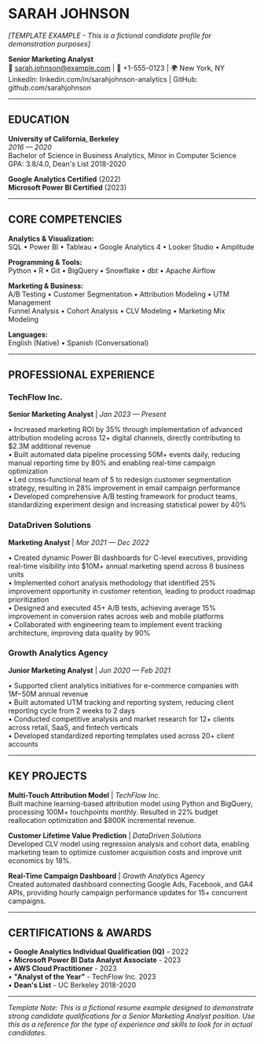 # SARAH JOHNSON
*[TEMPLATE EXAMPLE - This is a fictional candidate profile for demonstration purposes]*

**Senior Marketing Analyst**  
📧 sarah.johnson@example.com | 📱 +1-555-0123 | 🌍 New York, NY  
LinkedIn: linkedin.com/in/sarahjohnson-analytics | GitHub: github.com/sarahjohnson

---

## EDUCATION

**University of California, Berkeley**  
*2016 — 2020*  
Bachelor of Science in Business Analytics, Minor in Computer Science  
GPA: 3.8/4.0, Dean's List 2018-2020

**Google Analytics Certified** (2022)  
**Microsoft Power BI Certified** (2023)

---

## CORE COMPETENCIES

**Analytics & Visualization:**  
SQL • Power BI • Tableau • Google Analytics 4 • Looker Studio • Amplitude  

**Programming & Tools:**  
Python • R • Git • BigQuery • Snowflake • dbt • Apache Airflow  

**Marketing & Business:**  
A/B Testing • Customer Segmentation • Attribution Modeling • UTM Management  
Funnel Analysis • Cohort Analysis • CLV Modeling • Marketing Mix Modeling  

**Languages:**  
English (Native) • Spanish (Conversational)

---

## PROFESSIONAL EXPERIENCE

### **TechFlow Inc.**
**Senior Marketing Analyst** | *Jan 2023 — Present*

• Increased marketing ROI by 35% through implementation of advanced attribution modeling across 12+ digital channels, directly contributing to $2.3M additional revenue  
• Built automated data pipeline processing 50M+ events daily, reducing manual reporting time by 80% and enabling real-time campaign optimization  
• Led cross-functional team of 5 to redesign customer segmentation strategy, resulting in 28% improvement in email campaign performance  
• Developed comprehensive A/B testing framework for product teams, standardizing experiment design and increasing statistical power by 40%

### **DataDriven Solutions**
**Marketing Analyst** | *Mar 2021 — Dec 2022*

• Created dynamic Power BI dashboards for C-level executives, providing real-time visibility into $10M+ annual marketing spend across 8 business units  
• Implemented cohort analysis methodology that identified 25% improvement opportunity in customer retention, leading to product roadmap prioritization  
• Designed and executed 45+ A/B tests, achieving average 15% improvement in conversion rates across web and mobile platforms  
• Collaborated with engineering team to implement event tracking architecture, improving data quality by 90%

### **Growth Analytics Agency**
**Junior Marketing Analyst** | *Jun 2020 — Feb 2021*

• Supported client analytics initiatives for e-commerce companies with $1M-$50M annual revenue  
• Built automated UTM tracking and reporting system, reducing client reporting cycle from 2 weeks to 2 days  
• Conducted competitive analysis and market research for 12+ clients across retail, SaaS, and fintech verticals  
• Developed standardized reporting templates used across 20+ client accounts

---

## KEY PROJECTS

**Multi-Touch Attribution Model** | *TechFlow Inc.*  
Built machine learning-based attribution model using Python and BigQuery, processing 100M+ touchpoints monthly. Resulted in 22% budget reallocation optimization and $800K incremental revenue.

**Customer Lifetime Value Prediction** | *DataDriven Solutions*  
Developed CLV model using regression analysis and cohort data, enabling marketing team to optimize customer acquisition costs and improve unit economics by 18%.

**Real-Time Campaign Dashboard** | *Growth Analytics Agency*  
Created automated dashboard connecting Google Ads, Facebook, and GA4 APIs, providing hourly campaign performance updates for 15+ concurrent campaigns.

---

## CERTIFICATIONS & AWARDS

• **Google Analytics Individual Qualification (IQ)** - 2022  
• **Microsoft Power BI Data Analyst Associate** - 2023  
• **AWS Cloud Practitioner** - 2023  
• **"Analyst of the Year"** - TechFlow Inc. 2023  
• **Dean's List** - UC Berkeley 2018-2020

---

*Template Note: This is a fictional resume example designed to demonstrate strong candidate qualifications for a Senior Marketing Analyst position. Use this as a reference for the type of experience and skills to look for in actual candidates.*